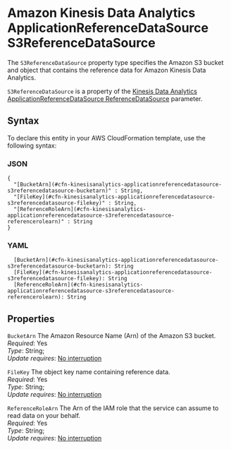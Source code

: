 # Amazon Kinesis Data Analytics ApplicationReferenceDataSource S3ReferenceDataSource<a name="aws-properties-kinesisanalytics-applicationreferencedatasource-s3referencedatasource"></a>

The `S3ReferenceDataSource` property type specifies the Amazon S3 bucket and object that contains the reference data for Amazon Kinesis Data Analytics\.

 `S3ReferenceDataSource` is a property of the [Kinesis Data Analytics ApplicationReferenceDataSource ReferenceDataSource](aws-properties-kinesisanalytics-applicationreferencedatasource-referencedatasource.md) parameter\. 

## Syntax<a name="aws-properties-kinesisanalytics-applicationreferencedatasource-s3referencedatasource-syntax"></a>

To declare this entity in your AWS CloudFormation template, use the following syntax:

### JSON<a name="aws-properties-kinesisanalytics-applicationreferencedatasource-s3referencedatasource-syntax.json"></a>

```
{
  "[BucketArn](#cfn-kinesisanalytics-applicationreferencedatasource-s3referencedatasource-bucketarn)" : String,
  "[FileKey](#cfn-kinesisanalytics-applicationreferencedatasource-s3referencedatasource-filekey)" : String,
  "[ReferenceRoleArn](#cfn-kinesisanalytics-applicationreferencedatasource-s3referencedatasource-referencerolearn)" : String
}
```

### YAML<a name="aws-properties-kinesisanalytics-applicationreferencedatasource-s3referencedatasource-syntax.yaml"></a>

```
  [BucketArn](#cfn-kinesisanalytics-applicationreferencedatasource-s3referencedatasource-bucketarn): String
  [FileKey](#cfn-kinesisanalytics-applicationreferencedatasource-s3referencedatasource-filekey): String
  [ReferenceRoleArn](#cfn-kinesisanalytics-applicationreferencedatasource-s3referencedatasource-referencerolearn): String
```

## Properties<a name="aws-properties-kinesisanalytics-applicationreferencedatasource-s3referencedatasource-properties"></a>

`BucketArn`  <a name="cfn-kinesisanalytics-applicationreferencedatasource-s3referencedatasource-bucketarn"></a>
The Amazon Resource Name \(Arn\) of the Amazon S3 bucket\.  
 *Required*: Yes  
 *Type*: String;  
 *Update requires*: [No interruption](using-cfn-updating-stacks-update-behaviors.md#update-no-interrupt) 

`FileKey`  <a name="cfn-kinesisanalytics-applicationreferencedatasource-s3referencedatasource-filekey"></a>
The object key name containing reference data\.  
 *Required*: Yes  
 *Type*: String;  
 *Update requires*: [No interruption](using-cfn-updating-stacks-update-behaviors.md#update-no-interrupt) 

`ReferenceRoleArn`  <a name="cfn-kinesisanalytics-applicationreferencedatasource-s3referencedatasource-referencerolearn"></a>
The Arn of the IAM role that the service can assume to read data on your behalf\.  
 *Required*: Yes  
 *Type*: String;  
 *Update requires*: [No interruption](using-cfn-updating-stacks-update-behaviors.md#update-no-interrupt) 